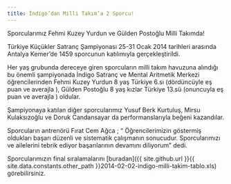 ```yaml
---
title: İndigo’dan Milli Takım’a 2 Sporcu!
---
```


Sporcularımız Fehmi Kuzey Yurdun ve Gülden Postoğlu Milli Takımda!  

Türkiye Küçükler Satranç Şampiyonası 25-31 Ocak 2014 tarihleri arasında Antalya Kemer’de 1459 sporcunun katılımıyla gerçekleştirildi.  

Her yaş grubunda dereceye giren sporcuların milli takım havuzuna alındığı bu önemli şampiyonada İndigo Satranç ve Mental Aritmetik Merkezi öğrencilerinden Fehmi Kuzey Yurdun 8 yaş Türkiye 6.sı (dördüncüyle eş puan ve averajla ), Gülden Postoğlu 8 yaş kızlar Türkiye 13.sü (onuncuyla eş puan ve averajla ) oldular.  

Şampiyonaya katılan diğer sporcularımız Yusuf Berk Kurtuluş, Mirsu Kulaksızoğlu ve Doruk Candansayar da performanslarıyla beğeni kazandılar.


Sporcuların antrenörü Fırat Cem Ağca ; “ Öğrencilerimizin göstermiş oldukları başarı düzenli ve sistematik çalışmanın sonucudur. Sporcularımızı ve ailelerini tebrik ediyor başarılarının devamını diliyorum” dedi.  

Sporcularımızın final sıralamalarını [buradan]({{ site.github.url }}{{ site.data.constants.other_path }}2014-02-02-indigo-milli-takim-tablo.xls) görebilirsiniz.
